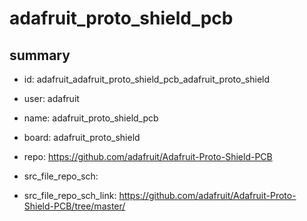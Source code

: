 # adafruit_proto_shield_pcb
 
## summary 
* id: adafruit_adafruit_proto_shield_pcb_adafruit_proto_shield
* user: adafruit
* name: adafruit_proto_shield_pcb
* board: adafruit_proto_shield
* repo: https://github.com/adafruit/Adafruit-Proto-Shield-PCB



* src_file_repo_sch: 
* src_file_repo_sch_link: https://github.com/adafruit/Adafruit-Proto-Shield-PCB/tree/master/




